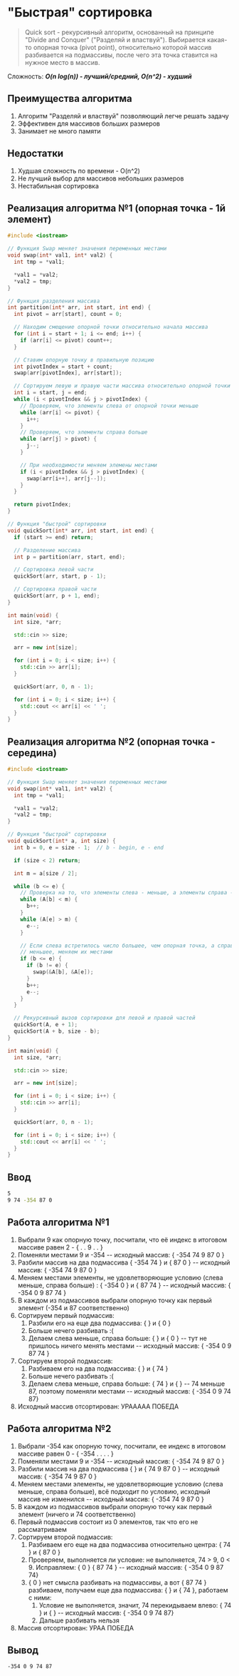 # "Быстрая" сортировка

> Quick sort - рекурсивный алгоритм, основанный на принципе "Divide and Conquer" ("Разделяй и властвуй"). Выбирается какая-то опорная точка (pivot point), относительно которой массив разбивается на подмассивы, после чего эта точка ставится на нужное место в массив.

Сложность: ***O(n log(n)) - лучший/средний, O(n^2) - худший***

## Преимущества алгоритма
1. Алгоритм "Разделяй и властвуй" позволяющий легче решать задачу
2. Эффективен для массивов больших размеров
3. Занимает не много памяти

## Недостатки
1. Худшая сложность по времени - O(n^2)
2. Не лучший выбор для массивов небольших размеров
3. Нестабильная сортировка

## Реализация алгоритма №1 (опорная точка - 1й элемент)
```cpp
#include <iostream>

// Функция Swap меняет значения переменных местами
void swap(int* val1, int* val2) {
  int tmp = *val1;

  *val1 = *val2;
  *val2 = tmp;
}

// Функция разделения массива
int partition(int* arr, int start, int end) {
  int pivot = arr[start], count = 0;

  // Находим смещение опорной точки относительно начала массива
  for (int i = start + 1; i <= end; i++) {
    if (arr[i] <= pivot) count++;
  }

  // Ставим опорную точку в правильную позицию
  int pivotIndex = start + count;
  swap(arr[pivotIndex], arr[start]);

  // Сортируем левую и правую части массива относительно опорной точки
  int i = start, j = end;
  while (i < pivotIndex && j > pivotIndex) {
    // Проверяем, что элементы слева от опорной точки меньше
    while (arr[i] <= pivot) {
      i++;
    }
    // Проверяем, что элементы справа больше
    while (arr[j] > pivot) {
      j--;
    }

    // При необходимости меняем элемены местами
    if (i < pivotIndex && j > pivotIndex) {
      swap(arr[i++], arr[j--]);
    }
  }

  return pivotIndex;
}

// Функция "быстрой" сортировки
void quickSort(int* arr, int start, int end) {
  if (start >= end) return;

  // Разделение массива
  int p = partition(arr, start, end);

  // Сортировка левой части
  quickSort(arr, start, p - 1);

  // Сортировка правой части
  quickSort(arr, p + 1, end);
}

int main(void) {
  int size, *arr;

  std::cin >> size;

  arr = new int[size];

  for (int i = 0; i < size; i++) {
    std::cin >> arr[i];
  }

  quickSort(arr, 0, n - 1);

  for (int i = 0; i < size; i++) {
    std::cout << arr[i] << ' ';
  }
}
```

## Реализация алгоритма №2 (опорная точка - середина)
```cpp
#include <iostream>

// Функция Swap меняет значения переменных местами
void swap(int* val1, int* val2) {
  int tmp = *val1;

  *val1 = *val2;
  *val2 = tmp;
}

// Функция "быстрой" сортировки
void quickSort(int* a, int size) {
  int b = 0, e = size - 1;  // b - begin, e - end

  if (size < 2) return;

  int m = a[size / 2];

  while (b <= e) {
    // Проверка на то, что элементы слева - меньше, а элементы справа - больше
    while (A[b] < m) {
      b++;
    }
    while (A[e] > m) {
      e--;
    }

    // Если слева встретилось число большее, чем опорная точка, а справа -
    // меньшее, меняем их местами
    if (b <= e) {
      if (b != e) {
        swap(&A[b], &A[e]);
      }
      b++;
      e--;
    }
  }

  // Рекурсивный вызов сортировки для левой и правой частей
  quickSort(A, e + 1);
  quickSort(A + b, size - b);
}

int main(void) {
  int size, *arr;

  std::cin >> size;

  arr = new int[size];

  for (int i = 0; i < size; i++) {
    std::cin >> arr[i];
  }

  quickSort(arr, 0, n - 1);

  for (int i = 0; i < size; i++) {
    std::cout << arr[i] << ' ';
  }
}
```
## Ввод
```bash
5
9 74 -354 87 0
```

## Работа алгоритма №1
1. Выбрали 9 как опорную точку, посчитали, что её индекс в итоговом массиве равен 2 - { . . 9 . . }
2. Поменяли местами 9 и -354 -- исходный массив: { -354 74 9 87 0 }
3. Разбили массив на два подмассива { -354 74 } и { 87 0 } -- исходный массив: { -354 74 9 87 0 }
4. Меняем местами элементы, не удовлетворяющие условию (слева меньше, справа больше) : { -354 0 } и { 87 74 } -- исходный массив: { -354 0 9 87 74 }
5. В каждом из подмассивов выбрали опорную точку как первый элемент (-354 и 87 соответственно)
6. Сортируем первый подмассив:
    1. Разбили его на еще два подмассива: { } и { 0 }
    2. Больше нечего разбивать :(
    3. Делаем слева меньше, справа больше: { } и { 0 } -- тут не пришлось ничего менять местами -- исходный массив: { -354 0 9 87 74 }
7. Сортируем второй подмассив:
    1. Разбиваем его на два подмассива: { } и { 74 }
    2. Больше нечего разбивать :( 
    3. Делаем слева меньше, справа больше: { 74 } и { } -- 74 меньше 87, поэтому поменяли местами -- исходный массив: { -354 0 9 74 87}
8. Исходный массив отсортирован: УРААААА ПОБЕДА

## Работа алгоритма №2
1. Выбрали -354 как опорную точку, посчитали, ее индекс в итоговом массиве равен 0 - { -354 . . . . }
2. Поменяли местами 9 и -354 -- исходный массив: { -354 74 9 87 0 }
3. Разбили массив на два подмассива { } и { 74 9 87 0 } -- исходный массив: { -354 74 9 87 0 }
4. Меняем местами элементы, не удовлетворяющие условию (слева меньше, справа больше), всё подходит по условию, исходный массив не изменился -- исходный массив: { -354 74 9 87 0 }
5. В каждом из подмассивов выбрали опорную точку как первый элемент (ничего и 74 соответственно) 
6. Первый подмассив состоит из 0 элементов, так что его не рассматриваем
7. Сортируем второй подмассив:
    1. Разбиваем его еще на два подмассива относительно центра: { 74 } и { 87 0 }
    2. Проверяем, выполняется ли условие: не выполняется, 74 > 9, 0 < 9. Исправляем: { 0 } { 87 74 } -- исходный массив: { -354 0 9 87 74}
    3. { 0 } нет смысла разбивать на подмассивы, а вот { 87 74 } разбиваем, получаем еще два подмассива: { } и { 74 }, работаем с ними:
        1. Условие не выполняется, значит, 74 перекидываем влево: { 74 } и { } -- исходный массив: { -354 0 9 74 87}
        2. Дальше разбивать нельзя
8. Массив отсортирован: УРАА ПОБЕДА

## Вывод
```bash
-354 0 9 74 87
```
